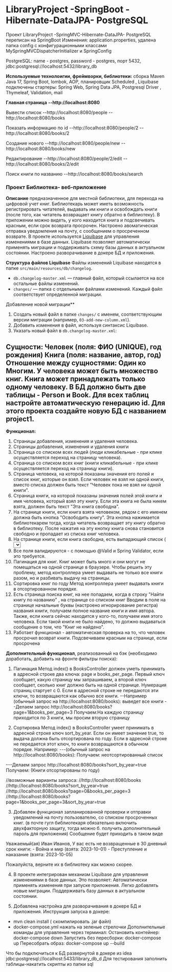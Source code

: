 # LibraryProject -SpringBoot - Hibernate-DataJPA- PostgreSQL
Проект LibraryProject -SpringMVC-Hibernate-DataJPA- PostgreSQL переписан на  SpringBoot
Изменения: application.properties, удалена папка config с конфигурационными классами MySpringMVCDispatcherInitializer и SpringConfig

PostgreSQL:
name - postgres,
password - postgres,
порт 5432,
jdbc:postgresql://localhost:5432/library_db

**Используемые технолоигии, фреймворки, библиотеки:**
сборка Maven Java 17, Spring Boot, lombok, AOP, планировщик Scheduled , Liquibase
подключены стартеры:
Spring Web, Spring Data JPA, Postgresql Driver , Thymeleaf, Validation, mail

**Главная страница**
**--http://localhost:8080**

Вывести список
--http://localhost:8080/people
--http://localhost:8080/books

Показать информацию по id
--http://localhost:8080/people/2
--http://localhost:8080/books/2

Создание нового
--http://localhost:8080/people/new
--http://localhost:8080/books/new

Редактирование
--http://localhost:8080/people/2/edit
--http://localhost:8080/books/2/edit

Поиск книги по названию
--http://localhost:8080/books/search

### Проект Библиотека- веб-приложение
**Описание**
предназначенное для местной библиотеки, для перехода  на цифровой учет книг. 
Библиотекарь может иметь возможность регистрировать читателей, выдавать им книги и освобождать книги (после того, как читатель возвращает книгу обратно в библиотеку). В приложении можно видеть, у кого находится книга и подсвечивать красным, если срок возврата просрочен. Настроено авоматическая отправка уведомления на почту, с сообщением о просреченном возврате. В проекте используется [Liquibase](https://www.liquibase.org/) для управления изменениями в базе данных. Liquibase позволяет автоматически применять миграции и поддерживать схему базы данных в актуальном состоянии. Настроено разворачивание в докере БД и приложения.



**Структура файлов Liquibase**
Файлы изменений Liquibase находятся в папке `src/main/resources/db/changelog`.
- `db.changelog-master.xml` — главный файл, который ссылается на все остальные файлы изменений.
- `changes/` — папка с отдельными файлами изменений. Каждый файл соответствует определенной миграции.

Добавление новой миграции**

1. Создать новый файл в папке `changes/` с именем, соответствующим версии миграции (например, `03-add-new-column.xml`).
2. Добавить изменения в файл, используя синтаксис Liquibase.
3. Указать новый файл в `db.changelog-master.xml`:


**Сущности:**
Человек (поля: ФИО (UNIQUE), год рождения)
Книга (поля: название, автор, год)
Отношение между сущностями: Один ко Многим.
У человека может быть множество книг. Книга может принадлежать
только одному человеку.
В БД должно быть две таблицы - Person и Book. Для всех таблиц
настройте автоматическую генерацию id.
Для этого проекта создайте новую БД с названием project1.
-------------------------------------------------------------------------------------

**Функционал:**
1) Страницы добавления, изменения и удаления человека.
2) Страницы добавления, изменения и удаления книги
3) Страница со списком всех людей (люди кликабельные - при клике осуществляется
переход на страницу человека).
4) Страница со списком всех книг (книги кликабельные - при клике осуществляется
переход на страницу книги).
5) Страница человека, на которой показаны значения его полей и список книг, которые он
взял. Если человек не взял ни одной книги, вместо списка должен быть текст "Человек
пока не взял ни одной книги".
6) Страница книги, на которой показаны значения полей этой книги и имя человека,
который взял эту книгу. Если эта книга не была никем взята, должен быть текст "Эта
книга свободна".
7) На странице книги, если книга взята человеком, рядом с его именем должна быть кнопка
"Освободить книгу". Эта кнопка нажимается библиотекарем тогда, когда читатель
возвращает эту книгу обратно в библиотеку. После нажатия на эту кнопку книга снова
становится свободно и пропадает из списка книг человека.
8) На странице книги, если книга свободна, есть выпадающий список (<select>)
со всеми людьми и кнопка "Назначить книгу". Эта кнопка нажимается библиотекарем
тогда, когда читатель хочет забрать эту книгу домой. После нажатия на эту кнопку, книга
должна начать принадлежать выбранному человеку и должна появится в его списке
книг.
9) Все поля  валидируются - с помощью @Valid и Spring Validator, если это
требуется.
10) Пагинация для книг.
    Книг может быть много и они могут не помещаться на одной странице в браузере. 
    Чтобы решить эту проблему, метод контроллера умеет  выдавать не только все книги разом, но и разбивать выдачу на страницы.  
11) Сортировка книг по году 
    Метод контроллера умеет выдавать книги в отсортированном порядке.
12) Есть страница поиска книг, на нее попадаем, когда в строку "Найти книгу по названию" , на странице со списком книг
    Вводим в поле на странице начальные буквы (настроено игнорирование регистра) названия книги, получаем полное название книги и имя автора. 
   Также, если  книга сейчас находится у кого-то, получаем имя этого человека. Если такой книги не было
    найдено, то должно выдаваться сообщение о том, что "Книг не
    найдено".
13) Работает функционал - автоматическая проверка на то, что человек просрочил возврат
   книги. Подсвечиваем красным на странице, если просрочена


**Дополнительный функционал**, реализованный на бэк (необходимо доработать, добавить на фронте фильтры поиска):

1. Пагинация
Метод index() в BooksController должен уметь принимать в адресной строке два ключа: page и books_per_page.
Первый ключ сообщает, какую страницу мы запрашиваем, а второй ключ сообщает, сколько книг должно быть на одной странице.
Нумерация страниц стартует с 0. Если в адресной строке не передаются эти ключи, то возвращаются как обычно все книги.
--Например (обычный запрос на http://localhost:8080/books):
выведет все книги
--Делаем запрос http://localhost:8080/books?page=1&books_per_page=3
Получаем:На каждую страницу приходится по 3 книги, мы просим вторую страницу

2. Сортировка
Метод index() в BooksController умеет принимать в адресной строке ключ sort_by_year.
Если он имеет значение true, то выдача должна быть отсортирована по году.
Если в адресной строке не передается этот ключ, то книги возвращаются в
обычном порядке.
Например:
---(обычный запрос на http://localhost:8080/books):
Получаем: неотсортированный список

---Делаем запрос http://localhost:8080/books?sort_by_year=true
Получаем: (Книги отсортированы по году)

//возможные варианты запроса:
//http://localhost:8080/books
//http://localhost:8080/books?sort_by_year=true
//http://localhost:8080/books?page=0&books_per_page=3
//http://localhost:8080/books?page=1&books_per_page=3&sort_by_year=true

3. Добавлен функционал запланированной  проверки и отправки уведомлений на почту пользователю, со списком просроченных книг. (в почте гугл библиотекаря  обязательно включить двухфакторную защиту, тогда можно б. получить дополнительный пароль для приложения)
 Сообщение  будет приходить в таком виде

 Уважаемый(ая) Иван Иванов,
     У вас есть не возвращенные в 30 дневный срок книги:
     - Война и мир (взята: 2023-10-01)
     - Преступление и наказание (взята: 2023-10-05)

Пожалуйста, верните их в библиотеку как можно скорее.

4. В проекте интегрирован механизм Liquibase для управления изменениями в базе данных. Это позволяет:
Автоматически применять изменения при запуске приложения.
Легко добавлять новые миграции.
Поддерживать базу данных в актуальном состоянии.

5. Добавлена настройка для разворачивания в докере БД и приложения.
Инструкция запуска в докере:
- mvn clean install ( скомпилировать .jar файл)
- docker-compose.yml нажать на зеленые стрелочки
 Дополнительные команды для управления через терминал:
Остановить контейнер: docker-compose down
 Запустить без пересборки:   docker-compose up
 Пересобрать образ:  docker-compose up --build

Что бы подключиться к БД развернутой в докере из idea jdbc:postgresql://localhost:5433/library_db_d
Для тестирования заполнить таблицы-накатить скрипты из папки sql


